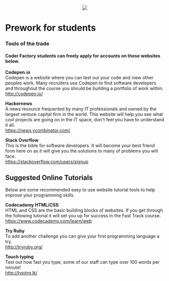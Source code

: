 <p align="center"><img src="https://github.com/coder-factory-academy/cf-guidline-css/blob/master/CFA.png"></p>


# Prework for students

### Tools of the trade
#### Coder Factory students can freely apply for accounts on these websites below.

**Codepen.io** <br>
Codepen is a website where you can test out your code and view other peoples work. Many recruiters use Codepen to find software developers and throughout the course you should be building a portfolio of work within.<br>
 http://codepen.io/


**Hackernews** <br>
A news resource frequented by many IT professionals and owned by the largest venture capital firm in the world. This website will help you see what cool projects are going on in the IT space, don't feel you have to understand it all.<br>
  https://news.ycombinator.com/


**Stack Overflow** <br>
This is the bible for software developers. It will become your best friend form here on as it will give you the solutions to many of problems you will face.<br>
  https://stackoverflow.com/users/signup


## Suggested Online Tutorials
Below are some recommended easy to use website tutorial tools to help improve your programming skills.

**Codecademy HTML/CSS** <br>
HTML and CSS are the basic building blocks of websites. If you get through the following tutorial it will set you up for success in the Fast Track course.<br>
  https://www.codecademy.com/learn/web

**Try Ruby** <br>
To add another challenge you can give your first programming language a try.<br>
  http://tryruby.org/

**Touch typing** <br>
Test out how fast you type, some of our staff can type over 100 words per minute!<br>
  http://typing.lk/
